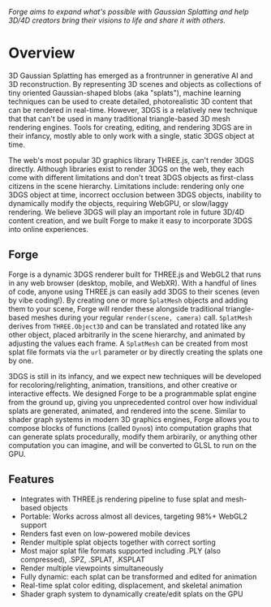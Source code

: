 *Forge aims to expand what's possible with Gaussian Splatting and help 3D/4D creators bring their visions to life and share it with others.*

# Overview

3D Gaussian Splatting has emerged as a frontrunner in generative AI and 3D reconstruction. By representing 3D scenes and objects as collections of tiny oriented Gaussian-shaped blobs (aka "splats"), machine learning techniques can be used to create detailed, photorealistic 3D content that can be rendered in real-time. However, 3DGS is a relatively new technique that that can't be used in many traditional triangle-based 3D mesh rendering engines. Tools for creating, editing, and rendering 3DGS are in their infancy, mostly able to only work with a single, static 3DGS object at time.

The web's most popular 3D graphics library THREE.js, can't render 3DGS directly. Although libraries exist to render 3DGS on the web, they each come with different limitations and don't treat 3DGS objects as first-class citizens in the scene hierarchy. Limitations include: rendering only one 3DGS object at time, incorrect occlusion between 3DGS objects, inability to dynamically modify the objects, requiring WebGPU, or slow/laggy rendering. We believe 3DGS will play an important role in future 3D/4D content creation, and we built Forge to make it easy to incorporate 3DGS into online experiences.

## Forge

Forge is a dynamic 3DGS renderer built for THREE.js and WebGL2 that runs in any web browser (desktop, mobile, and WebXR). With a handful of lines of code, anyone using THREE.js can easily add 3DGS to their scenes (even by vibe coding!). By creating one or more `SplatMesh` objects and adding them to your scene, Forge will render these alongside traditional triangle-based meshes during your regular `render(scene, camera)` call. `SplatMesh` derives from `THREE.Object3D` and can be translated and rotated like any other object, placed arbitrarily in the scene hierarchy, and animated by adjusting the values each frame. A `SplatMesh` can be created from most splat file formats via the `url` parameter or by directly creating the splats one by one.

3DGS is still in its infancy, and we expect new techniques will be developed for recoloring/relighting, animation, transitions, and other creative or interactive effects. We designed Forge to be a programmable splat engine from the ground up, giving you unprecedented control over how individual splats are generated, animated, and rendered into the scene. Similar to shader graph systems in modern 3D graphics engines, Forge allows you to compose blocks of functions (called `Dyno`s) into computation graphs that can generate splats procedurally, modify them arbirarily, or anything other computation you can imagine, and will be converted to GLSL to run on the GPU.

## Features
- Integrates with THREE.js rendering pipeline to fuse splat and mesh-based objects
- Portable: Works across almost all devices, targeting 98%+ WebGL2 support
- Renders fast even on low-powered mobile devices
- Render multiple splat objects together with correct sorting
- Most major splat file formats supported including .PLY (also compressed), .SPZ, .SPLAT, .KSPLAT
- Render multiple viewpoints simultaneously
- Fully dynamic: each splat can be transformed and edited for animation
- Real-time splat color editing, displacement, and skeletal animation
- Shader graph system to dynamically create/edit splats on the GPU
